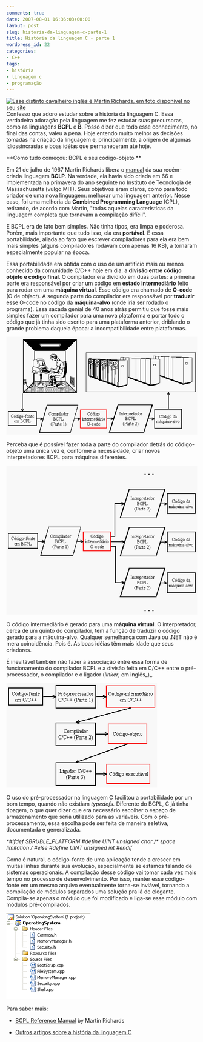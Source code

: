```yaml
---
comments: true
date: 2007-08-01 16:36:03+00:00
layout: post
slug: historia-da-linguagem-c-parte-1
title: História da linguagem C - parte 1
wordpress_id: 22
categories:
- C++
tags:
- história
- linguagem c
- programação
---
```


[![Esse distinto cavalheiro inglês é Martin Richards, em foto disponível no seu site](http://www.cl.cam.ac.uk/users/mr/mr.gif)](http://www.cl.cam.ac.uk/~mr10/)Confesso que adoro estudar sobre a história da linguagem C. Essa verdadeira adoração pela linguagem me fez estudar suas precursoras, como as linguagens **BCPL** e **B**. Posso dizer que todo esse conhecimento, no final das contas, valeu a pena. Hoje entendo muito melhor as decisões tomadas na criação da linguagem e, principalmente, a origem de algumas idiossincrasias e boas idéias que permaneceram até hoje.

**Como tudo começou: BCPL e seu código-objeto **

Em 21 de julho de 1967 Martin Richards libera o [manual](http://cm.bell-labs.com/cm/cs/who/dmr/bcpl.pdf) da sua recém-criada linguagem **BCLP**. Na verdade, ela havia sido criada em 66 e implementada na primavera do ano seguinte no Instituto de Tecnologia de Massachusetts (vulgo MIT). Seus objetivos eram claros, como para todo criador de uma nova linguagem: melhorar uma linguagem anterior. Nesse caso, foi uma melhoria da **Combined Programming Language** (CPL), retirando, de acordo com Martin, "todas aquelas características da linguagem completa que tornavam a compilação difícil".



E BCPL era de fato bem simples. Não tinha tipos, era limpa e poderosa. Porém, mais importante que tudo isso, ela era **portável**. E essa portabilidade, aliada ao fato que escrever compiladores para ela era bem mais simples (alguns compiladores rodavam com apenas 16 KB), a tornaram especialmente popular na época.

Essa portabilidade era obtida com o uso de um artifício mais ou menos conhecido da comunidade C/C++ hoje em dia: a **divisão entre código objeto e código final**. O compilador era dividido em duas partes: a primeira parte era responsável por criar um código em **estado intermediário** feito para rodar em uma **máquina virtual**. Esse código era chamado de **O-code** (O de _object_). A segunda parte do compilador era responsável por **traduzir** esse O-code no código da **máquina-alvo** (onde iria ser rodado o programa). Essa sacada genial de 40 anos atrás permitiu que fosse mais simples fazer um compilador para uma nova plataforma e portar todo o código que já tinha sido escrito para uma plataforma anterior, driblando o grande problema daquela época: a incompatibilidade entre plataformas.

[![Processo de geração do BCPL O-code](/images/bcpl-o-code.gif)](/images/bcpl-o-code.gif)[ ](/images/bcpl-o-code.gif)[](/images/bcpl-o-code.gif)[](/images/bcpl-o-code.gif)

Perceba que é possível fazer toda a parte do compilador detrás do código-objeto uma única vez e, conforme a necessidade, criar novos interpretadores BCPL para máquinas diferentes.

[![Interpretação do o-code para código da máquina alvo](/images/bcpl-target-machine.gif)](/images/bcpl-target-machine.gif)

O código intermediário é gerado para uma **máquina virtual**. O interpretador, cerca de um quinto do compilador, tem a função de traduzir o código gerado para a máquina-alvo. Qualquer semelhança com Java ou .NET não é mera coincidência. Pois é. As boas idéias têm mais idade que seus criadores.

É inevitável também não fazer a associação entre essa forma de funcionamento do compilador BCPL e a divisão feita em C/C++ entre o pré-processador, o compilador e o ligador (_linker_, em inglês_)_.

[![Processo de compilação C/C++](/images/cpp-o-code.gif)](/images/cpp-o-code.gif)

O uso do pré-processador na linguagem C facilitou a portabilidade por um bom tempo, quando não existiam _typedefs._ Diferente do BCPL, C já tinha tipagem, o que quer dizer que era necessário escolher o espaço de armazenamento que seria utilizado para as variáveis. Com o pré-processamento, essa escolha pode ser feita de maneira seletiva, documentada e generalizada.

_**#ifdef SBRUBLE_PLATFORM
#define UINT unsigned char /* space limitation */
#else
#define UINT unsigned int
#endif**_

Como é natural, o código-fonte de uma aplicação tende a crescer em muitas linhas durante sua evolução, especialmente se estamos falando de sistemas operacionais. A compilação desse código vai tomar cada vez mais tempo no processo de desenvolvimento. Por isso, manter esse código-fonte em um mesmo arquivo eventualmente torna-se inviável, tornando a compilação de módulos separados uma solução pra lá de elegante. Compila-se apenas o módulo que foi modificado e liga-se esse módulo com módulos pré-compilados.

[![Divisão de um projeto C++ em módulos](/images/cpp-modules.png)](/images/cpp-modules.png)

Para saber mais:[](http://cm.bell-labs.com/cm/cs/who/dmr/bcpl.html)



	
  * [BCPL Reference Manual](http://cm.bell-labs.com/cm/cs/who/dmr/bcpl.html) by Martin Richards

	
  * [Outros artigos sobre a história da linguagem C](http://www.caloni.com.br/blog/search/historia%20da%20linguagem%20c%20-%20parte)


